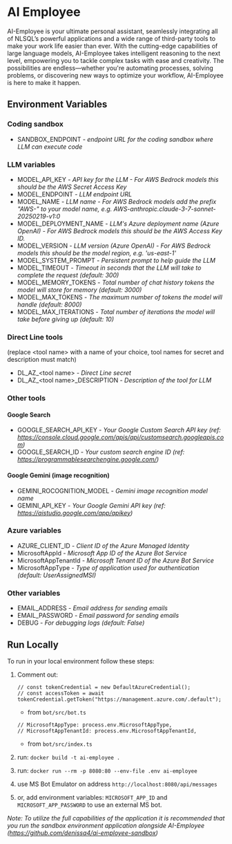 # AI Employee

AI-Employee is your ultimate personal assistant, seamlessly integrating all of NLSQL’s powerful applications and a wide range of third-party tools to make your work life easier than ever. With the cutting-edge capabilities of large language models, AI-Employee takes intelligent reasoning to the next level, empowering you to tackle complex tasks with ease and creativity. The possibilities are endless—whether you're automating processes, solving problems, or discovering new ways to optimize your workflow, AI-Employee is here to make it happen.

## Environment Variables
### Coding sandbox
* SANDBOX_ENDPOINT - _endpoint URL for the coding sandbox where LLM can execute code_

### LLM variables
* MODEL_API_KEY - _API key for the LLM - For AWS Bedrock models this should be the AWS Secret Access Key_
* MODEL_ENDPOINT - _LLM endpoint URL_
* MODEL_NAME - _LLM name - For AWS Bedrock models add the prefix "AWS-" to your model name, e.g. AWS-anthropic.claude-3-7-sonnet-20250219-v1:0_
* MODEL_DEPLOYMENT_NAME - _LLM's Azure deployment name (Azure OpenAI) - For AWS Bedrock models this should be the AWS Access Key ID._
* MODEL_VERSION - _LLM version (Azure OpenAI) - For AWS Bedrock models this should be the model region, e.g. 'us-east-1'_
* MODEL_SYSTEM_PROMPT - _Persistent prompt to help guide the LLM_
* MODEL_TIMEOUT - _Timeout in seconds that the LLM will take to complete the request (default: 300)_
* MODEL_MEMORY_TOKENS - _Total number of chat history tokens the model will store for memory (default: 3000)_
* MODEL_MAX_TOKENS - _The maximum number of tokens the model will handle (default: 8000)_
* MODEL_MAX_ITERATIONS - _Total number of iterations the model will take before giving up (default: 10)_

### Direct Line tools
(replace \<tool name\> with a name of your choice, tool names for secret and description must match)
* DL_AZ_\<tool name\> - _Direct Line secret_
* DL_AZ_\<tool name\>_DESCRIPTION - _Description of the tool for LLM_

### Other tools
#### Google Search
* GOOGLE_SEARCH_API_KEY - _Your Google Custom Search API key (ref: https://console.cloud.google.com/apis/api/customsearch.googleapis.com)_
* GOOGLE_SEARCH_ID - _Your custom search engine ID (ref: https://programmablesearchengine.google.com/)_

#### Google Gemini (image recognition)
* GEMINI_ROCOGNITION_MODEL - _Gemini image recognition model name_
* GEMINI_API_KEY - _Your Google Gemini API key (ref: https://aistudio.google.com/app/apikey)_

### Azure variables
* AZURE_CLIENT_ID - _Client ID of the Azure Managed Identity_
* MicrosoftAppId - _Microsoft App ID of the Azure Bot Service_
* MicrosoftAppTenantId - _Microsoft Tenant ID of the Azure Bot Service_
* MicrosoftAppType - _Type of application used for authentication (default: UserAssignedMSI)_

### Other variables
* EMAIL_ADDRESS - _Email address for sending emails_
* EMAIL_PASSWORD - _Email password for sending emails_
* DEBUG - _For debugging logs (default: False)_

## Run Locally

To run in your local environment follow these steps:

1. Comment out: 
    ```
    // const tokenCredential = new DefaultAzureCredential();
    // const accessToken = await tokenCredential.getToken("https://management.azure.com/.default");
    ```
    - from `bot/src/bot.ts`
    ```
    // MicrosoftAppType: process.env.MicrosoftAppType,
    // MicrosoftAppTenantId: process.env.MicrosoftAppTenantId,
    ```
    - from `bot/src/index.ts`

2. run: `docker build -t ai-employee .`

3. run: `docker run --rm -p 8080:80 --env-file .env ai-employee`

4. use MS Bot Emulator on address `http://localhost:8080/api/messages`

5. or, add environment variables: `MICROSOFT_APP_ID` and `MICROSOFT_APP_PASSWORD` to use an external MS bot.

_Note: To utilize the full capabilities of the application it is recommended that you run the sandbox environment application alongside AI-Employee (https://github.com/denissa4/ai-employee-sandbox)_ 


